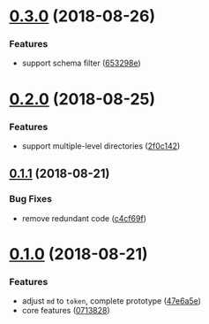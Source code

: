 <a name="0.3.0"></a>
# [0.3.0](https://github.com/lbwa/mark-to-json/compare/v0.2.0...v0.3.0) (2018-08-26)


### Features

* support schema filter ([653298e](https://github.com/lbwa/mark-to-json/commit/653298e))



<a name="0.2.0"></a>
# [0.2.0](https://github.com/lbwa/mark-to-json/compare/v0.1.1...v0.2.0) (2018-08-25)


### Features

* support multiple-level directories ([2f0c142](https://github.com/lbwa/mark-to-json/commit/2f0c142))



<a name="0.1.1"></a>
## [0.1.1](https://github.com/lbwa/mark-to-json/compare/v0.1.0...v0.1.1) (2018-08-21)


### Bug Fixes

* remove redundant code ([c4cf69f](https://github.com/lbwa/mark-to-json/commit/c4cf69f))



<a name="0.1.0"></a>
# [0.1.0](https://github.com/lbwa/mark-to-json/compare/0713828...v0.1.0) (2018-08-21)


### Features

* adjust `md` to `token`, complete prototype ([47e6a5e](https://github.com/lbwa/mark-to-json/commit/47e6a5e))
* core features ([0713828](https://github.com/lbwa/mark-to-json/commit/0713828))



